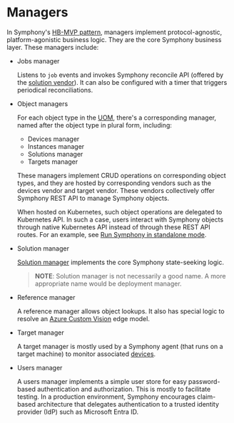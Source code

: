 # Managers

In Symphony's [HB-MVP pattern](https://www.linkedin.com/pulse/hb-mvp-design-pattern-extensible-systems-part-i-haishi-bai/), managers implement protocol-agnostic, platform-agonistic business logic. They are the core Symphony business layer. These managers include:

* Jobs manager

  Listens to `job` events and invokes Symphony reconcile API (offered by the [solution vendor](../vendors/solution.md)). It can also be configured with a timer that triggers periodical reconciliations.

* Object managers

  For each object type in the [UOM](../uom/uom.md), there's a corresponding manager, named after the object type in plural form, including:

  * Devices manager
  * Instances manager
  * Solutions manager
  * Targets manager

  These managers implement CRUD operations on corresponding object types, and they are hosted by corresponding vendors such as the devices vendor and target vendor. These vendors collectively offer Symphony REST API to manage Symphony objects.

  When hosted on Kubernetes, such object operations are delegated to Kubernetes API. In such a case, users interact with Symphony objects through native Kubernetes API instead of through these REST API routes. For an example, see [Run Symphony in standalone mode](../build_deployment/standalone.md).

* Solution manager

  [Solution manager](./solution-manager.md) implements the core Symphony state-seeking logic.

  > **NOTE**: Solution manager is not necessarily a good name. A more appropriate name would be deployment manager.

* Reference manager

  A reference manager allows object lookups. It also has special logic to resolve an [Azure Custom Vision](https://azure.microsoft.com/products/cognitive-services/custom-vision-service/) edge model.

* Target manager

  A target manager is mostly used by a Symphony agent (that runs on a target machine) to monitor associated [devices](../uom/device.md).

* Users manager

  A users manager implements a simple user store for easy password-based authentication and authorization. This is mostly to facilitate testing. In a production environment, Symphony encourages claim-based architecture that delegates authentication to a trusted identity provider (IdP) such as Microsoft Entra ID.
